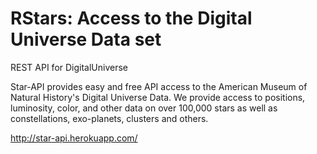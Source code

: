 RStars: Access to the Digital Universe Data set
======


REST API for DigitalUniverse

Star-API provides easy and free API access to the American Museum of Natural History's Digital Universe Data. We provide access to positions, luminosity, color, and other data on over 100,000 stars as well as constellations, exo-planets, clusters and others.

http://star-api.herokuapp.com/
